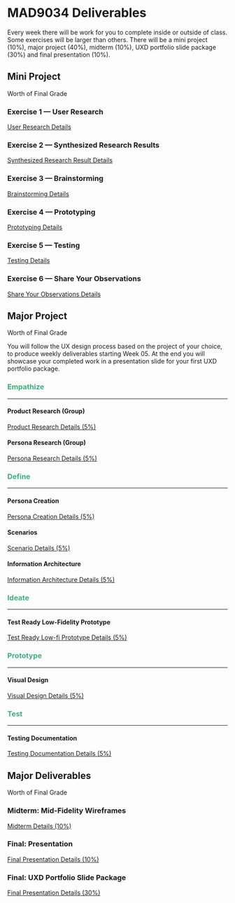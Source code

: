 # MAD9034 Deliverables

Every week there will be work for you to complete inside or outside of class. Some exercises will be larger than others. There will be a mini project (10%), major project (40%), midterm (10%), UXD portfolio slide package (30%) and final presentation (10%).

## Mini Project

Worth <Badge type="error" text="10%" /> of Final Grade

### Exercise 1 — User Research

[User Research Details](./miniProject/exercise1.md)

<Badge text="Section 010: Thursday September 14th @7:00pm" />
<Badge type="error" text="Section 020: Thursday September 14th @5:00pm" />

### Exercise 2 — Synthesized Research Results

[Synthesized Research Result Details](./miniProject/exercise2.md)

<Badge text="Due: Placeholder" />

### Exercise 3 — Brainstorming

[Brainstorming Details](./miniProject/exercise3.md)

<Badge text="Due: Placeholder" />

### Exercise 4 — Prototyping

[Prototyping Details](./miniProject/exercise4.md)

<Badge text="Due: Placeholder" />

### Exercise 5 — Testing

[Testing Details](./miniProject/exercise5.md)

<Badge text="Due: Placeholder" />

### Exercise 6 — Share Your Observations

[Share Your Observations Details](./miniProject/exercise6.md)

<Badge text="Due: Placeholder" />

## Major Project

Worth <Badge type="error" text="40%" /> of Final Grade

You will follow the UX design process based on the project of your choice, to produce weekly deliverables starting Week 05. At the end you will showcase your completed work in a presentation slide for your first UXD portfolio package.

### <span style="color:#3eaf7c">**Empathize**</span>

---

#### Product Research (Group)

[Product Research Details (5%)]()

<Badge text="Due: Placeholder" />

#### Persona Research (Group)

[Persona Research Details (5%)]()

<Badge text="Due: Placeholder" />

### <span style="color:#3eaf7c">**Define**</span>

---

#### Persona Creation

[Persona Creation Details (5%)]()

<Badge text="Due: Placeholder" />

#### Scenarios

[Scenario Details (5%)]()

<Badge text="Due: Placeholder" />

#### Information Architecture

[Information Architecture Details (5%)]()

<Badge text="Due: Placeholder" />

### <span style="color:#3eaf7c">**Ideate**</span>

---

#### Test Ready Low-Fidelity Prototype

[Test Ready Low-fi Prototype Details (5%)]()

<Badge text="Due: Placeholder" />

### <span style="color:#3eaf7c">**Prototype**</span>

---

#### Visual Design

[Visual Design Details (5%)]()

<Badge text="Due: Placeholder" />

### <span style="color:#3eaf7c">**Test**</span>

---

#### Testing Documentation

[Testing Documentation Details (5%)]()

<Badge text="Due: Placeholder" />

## Major Deliverables

Worth <Badge type="error" text="50%" /> of Final Grade

### Midterm: Mid-Fidelity Wireframes

[Midterm Details (10%)]()

<Badge text="Due: Placeholder" />

### Final: Presentation

[Final Presentation Details (10%)]()

<Badge text="Due: Placeholder" />

### Final: UXD Portfolio Slide Package

[Final Presentation Details (30%)]()

<Badge text="Due: Placeholder" />
